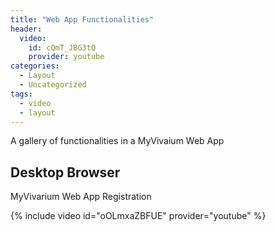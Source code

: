 ```yaml
---
title: "Web App Functionalities"
header:
  video:
    id: cQmT_JBG3tQ
    provider: youtube
categories:
  - Layout
  - Uncategorized
tags:
  - video
  - layout
---
```


A gallery of functionalities in a MyVivaium Web App

## Desktop Browser

MyVivarium Web App Registration

{% include video id="oOLmxaZBFUE" provider="youtube" %}